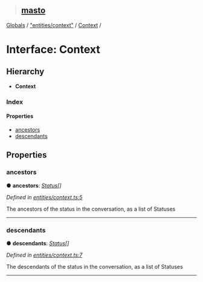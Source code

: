 > ## [masto](../README.md)

[Globals](../globals.md) / ["entities/context"](../modules/_entities_context_.md) / [Context](_entities_context_.context.md) /

# Interface: Context

## Hierarchy

* **Context**

### Index

#### Properties

* [ancestors](_entities_context_.context.md#ancestors)
* [descendants](_entities_context_.context.md#descendants)

## Properties

###  ancestors

● **ancestors**: *[Status](_entities_status_.status.md)[]*

*Defined in [entities/context.ts:5](https://github.com/neet/masto.js/blob/3506035/src/entities/context.ts#L5)*

The ancestors of the status in the conversation, as a list of Statuses

___

###  descendants

● **descendants**: *[Status](_entities_status_.status.md)[]*

*Defined in [entities/context.ts:7](https://github.com/neet/masto.js/blob/3506035/src/entities/context.ts#L7)*

The descendants of the status in the conversation, as a list of Statuses

___